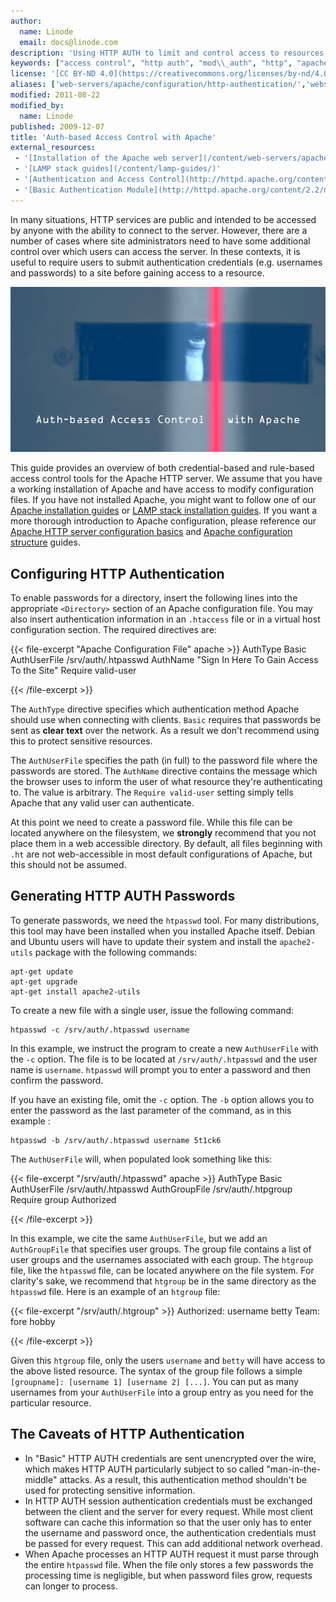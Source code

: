 ```yaml
---
author:
  name: Linode
  email: docs@linode.com
description: 'Using HTTP AUTH to limit and control access to resources hosted on websites.'
keywords: ["access control", "http auth", "mod\\_auth", "http", "apache", "web server", "security"]
license: '[CC BY-ND 4.0](https://creativecommons.org/licenses/by-nd/4.0)'
aliases: ['web-servers/apache/configuration/http-authentication/','websites/apache/authbased-access-control-with-apache/']
modified: 2011-08-22
modified_by:
  name: Linode
published: 2009-12-07
title: 'Auth-based Access Control with Apache'
external_resources:
 - '[Installation of the Apache web server](/content/web-servers/apache/)'
 - '[LAMP stack guides](/content/lamp-guides/)'
 - '[Authentication and Access Control](http://httpd.apache.org/content/2.2/howto/auth.html)'
 - '[Basic Authentication Module](http://httpd.apache.org/content/2.2/mod/mod_auth_basic.html)'
---
```


In many situations, HTTP services are public and intended to be accessed by anyone with the ability to connect to the server. However, there are a number of cases where site administrators need to have some additional control over which users can access the server. In these contexts, it is useful to require users to submit authentication credentials (e.g. usernames and passwords) to a site before gaining access to a resource.

![Auth-based Access Control with Apache](/content/assets/auth-based_access_control_with_apache.png "Auth-based Access Control with Apache")

This guide provides an overview of both credential-based and rule-based access control tools for the Apache HTTP server. We assume that you have a working installation of Apache and have access to modify configuration files. If you have not installed Apache, you might want to follow one of our [Apache installation guides](/content/web-servers/apache/) or [LAMP stack installation guides](/content/lamp-guides/). If you want a more thorough introduction to Apache configuration, please reference our [Apache HTTP server configuration basics](/content/web-servers/apache/configuration/configuration-basics) and [Apache configuration structure](/content/web-servers/apache/configuration/configuration-structure) guides.

## Configuring HTTP Authentication

To enable passwords for a directory, insert the following lines into the appropriate `<Directory>` section of an Apache configuration file. You may also insert authentication information in an `.htaccess` file or in a virtual host configuration section. The required directives are:

{{< file-excerpt "Apache Configuration File" apache >}}
AuthType Basic
AuthUserFile /srv/auth/.htpasswd
AuthName "Sign In Here To Gain Access To the Site"
Require valid-user

{{< /file-excerpt >}}


The `AuthType` directive specifies which authentication method Apache should use when connecting with clients. `Basic` requires that passwords be sent as **clear text** over the network. As a result we don't recommend using this to protect sensitive resources.

The `AuthUserFile` specifies the path (in full) to the password file where the passwords are stored. The `AuthName` directive contains the message which the browser uses to inform the user of what resource they're authenticating to. The value is arbitrary. The `Require valid-user` setting simply tells Apache that any valid user can authenticate.

At this point we need to create a password file. While this file can be located anywhere on the filesystem, we **strongly** recommend that you not place them in a web accessible directory. By default, all files beginning with `.ht` are not web-accessible in most default configurations of Apache, but this should not be assumed.

## Generating HTTP AUTH Passwords

To generate passwords, we need the `htpasswd` tool. For many distributions, this tool may have been installed when you installed Apache itself. Debian and Ubuntu users will have to update their system and install the `apache2-utils` package with the following commands:

    apt-get update
    apt-get upgrade
    apt-get install apache2-utils

To create a new file with a single user, issue the following command:

    htpasswd -c /srv/auth/.htpasswd username

In this example, we instruct the program to create a new `AuthUserFile` with the `-c` option. The file is to be located at `/srv/auth/.htpasswd` and the user name is `username`. `htpasswd` will prompt you to enter a password and then confirm the password.

If you have an existing file, omit the `-c` option. The `-b` option allows you to enter the password as the last parameter of the command, as in this example :

    htpasswd -b /srv/auth/.htpasswd username 5t1ck6

The `AuthUserFile` will, when populated look something like this:

{{< file-excerpt "/srv/auth/.htpasswd" apache >}}
AuthType Basic
AuthUserFile /srv/auth/.htpasswd
AuthGroupFile /srv/auth/.htpgroup
Require group Authorized

{{< /file-excerpt >}}


In this example, we cite the same `AuthUserFile`, but we add an `AuthGroupFile` that specifies user groups. The group file contains a list of user groups and the usernames associated with each group. The `htgroup` file, like the `htpasswd` file, can be located anywhere on the file system. For clarity's sake, we recommend that `htgroup` be in the same directory as the `htpasswd` file. Here is an example of an `htgroup` file:

{{< file-excerpt "/srv/auth/.htgroup" >}}
Authorized: username betty Team: fore hobby

{{< /file-excerpt >}}


Given this `htgroup` file, only the users `username` and `betty` will have access to the above listed resource. The syntax of the group file follows a simple `[groupname]: [username 1] [username 2] [...]`. You can put as many usernames from your `AuthUserFile` into a group entry as you need for the particular resource.

## The Caveats of HTTP Authentication

-   In "Basic" HTTP AUTH credentials are sent unencrypted over the wire, which makes HTTP AUTH particularly subject to so called "man-in-the-middle" attacks. As a result, this authentication method shouldn't be used for protecting sensitive information.
-   In HTTP AUTH session authentication credentials must be exchanged between the client and the server for every request. While most client software can cache this information so that the user only has to enter the username and password once, the authentication credentials must be passed for every request. This can add additional network overhead.
-   When Apache processes an HTTP AUTH request it must parse through the entire `htpasswd` file. When the file only stores a few passwords the processing time is negligible, but when password files grow, requests can longer to process.
